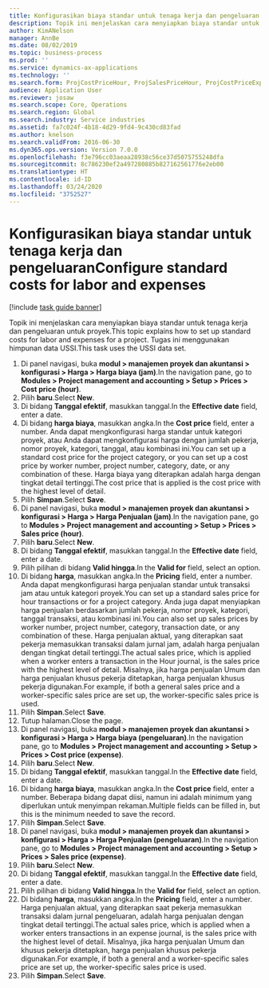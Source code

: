 ```yaml
---
title: Konfigurasikan biaya standar untuk tenaga kerja dan pengeluaran
description: Topik ini menjelaskan cara menyiapkan biaya standar untuk tenaga kerja dan pengeluaran untuk proyek.
author: KimANelson
manager: AnnBe
ms.date: 08/02/2019
ms.topic: business-process
ms.prod: ''
ms.service: dynamics-ax-applications
ms.technology: ''
ms.search.form: ProjCostPriceHour, ProjSalesPriceHour, ProjCostPriceExpense, ProjSalesPriceCost
audience: Application User
ms.reviewer: josaw
ms.search.scope: Core, Operations
ms.search.region: Global
ms.search.industry: Service industries
ms.assetid: fa7c024f-4b18-4d29-9fd4-9c430cd83fad
ms.author: knelson
ms.search.validFrom: 2016-06-30
ms.dyn365.ops.version: Version 7.0.0
ms.openlocfilehash: f3e796cc03aeaa28938c56ce37d5075755248dfa
ms.sourcegitcommit: 8c786230ef2a497280885b827162561776e2eb00
ms.translationtype: HT
ms.contentlocale: id-ID
ms.lasthandoff: 03/24/2020
ms.locfileid: "3752527"
---
```

# <a name="configure-standard-costs-for-labor-and-expenses"></a><span data-ttu-id="7d8ab-103">Konfigurasikan biaya standar untuk tenaga kerja dan pengeluaran</span><span class="sxs-lookup"><span data-stu-id="7d8ab-103">Configure standard costs for labor and expenses</span></span>

[!include [task guide banner](../../includes/task-guide-banner.md)]

<span data-ttu-id="7d8ab-104">Topik ini menjelaskan cara menyiapkan biaya standar untuk tenaga kerja dan pengeluaran untuk proyek.</span><span class="sxs-lookup"><span data-stu-id="7d8ab-104">This topic explains how to set up standard costs for labor and expenses for a project.</span></span> <span data-ttu-id="7d8ab-105">Tugas ini menggunakan himpunan data USSI.</span><span class="sxs-lookup"><span data-stu-id="7d8ab-105">This task uses the USSI data set.</span></span>

1. <span data-ttu-id="7d8ab-106">Di panel navigasi, buka **modul > manajemen proyek dan akuntansi > konfigurasi > Harga > Harga biaya (jam)**.</span><span class="sxs-lookup"><span data-stu-id="7d8ab-106">In the navigation pane, go to **Modules > Project management and accounting > Setup > Prices > Cost price (hour)**.</span></span>
2. <span data-ttu-id="7d8ab-107">Pilih **baru**.</span><span class="sxs-lookup"><span data-stu-id="7d8ab-107">Select **New**.</span></span>
3. <span data-ttu-id="7d8ab-108">Di bidang **Tanggal efektif**, masukkan tanggal.</span><span class="sxs-lookup"><span data-stu-id="7d8ab-108">In the **Effective date** field, enter a date.</span></span>
4. <span data-ttu-id="7d8ab-109">Di bidang **harga biaya**, masukkan angka.</span><span class="sxs-lookup"><span data-stu-id="7d8ab-109">In the **Cost price** field, enter a number.</span></span> <span data-ttu-id="7d8ab-110">Anda dapat mengkonfigurasi harga standar untuk kategori proyek, atau Anda dapat mengkonfigurasi harga dengan jumlah pekerja, nomor proyek, kategori, tanggal, atau kombinasi ini.</span><span class="sxs-lookup"><span data-stu-id="7d8ab-110">You can set up a standard cost price for the project category, or you can set up a cost price by worker number, project number, category, date, or any combination of these.</span></span> <span data-ttu-id="7d8ab-111">Harga biaya yang diterapkan adalah harga dengan tingkat detail tertinggi.</span><span class="sxs-lookup"><span data-stu-id="7d8ab-111">The cost price that is applied is the cost price with the highest level of detail.</span></span>  
5. <span data-ttu-id="7d8ab-112">Pilih **Simpan**.</span><span class="sxs-lookup"><span data-stu-id="7d8ab-112">Select **Save**.</span></span>
6. <span data-ttu-id="7d8ab-113">Di panel navigasi, buka **modul > manajemen proyek dan akuntansi > konfigurasi > Harga > Harga Penjualan (jam)**.</span><span class="sxs-lookup"><span data-stu-id="7d8ab-113">In the navigation pane, go to **Modules > Project management and accounting > Setup > Prices > Sales price (hour)**.</span></span>
7. <span data-ttu-id="7d8ab-114">Pilih **baru**.</span><span class="sxs-lookup"><span data-stu-id="7d8ab-114">Select **New**.</span></span>
8. <span data-ttu-id="7d8ab-115">Di bidang **Tanggal efektif**, masukkan tanggal.</span><span class="sxs-lookup"><span data-stu-id="7d8ab-115">In the **Effective date** field, enter a date.</span></span>
9. <span data-ttu-id="7d8ab-116">Pilih pilihan di bidang **Valid hingga**.</span><span class="sxs-lookup"><span data-stu-id="7d8ab-116">In the **Valid for** field, select an option.</span></span>
10. <span data-ttu-id="7d8ab-117">Di bidang **harga**, masukkan angka.</span><span class="sxs-lookup"><span data-stu-id="7d8ab-117">In the **Pricing** field, enter a number.</span></span> <span data-ttu-id="7d8ab-118">Anda dapat mengkonfigurasi harga penjualan standar untuk transaksi jam atau untuk kategori proyek.</span><span class="sxs-lookup"><span data-stu-id="7d8ab-118">You can set up a standard sales price for hour transactions or for a project category.</span></span> <span data-ttu-id="7d8ab-119">Anda juga dapat menyiapkan harga penjualan berdasarkan jumlah pekerja, nomor proyek, kategori, tanggal transaksi, atau kombinasi ini.</span><span class="sxs-lookup"><span data-stu-id="7d8ab-119">You can also set up sales prices by worker number, project number, category, transaction date, or any combination of these.</span></span> <span data-ttu-id="7d8ab-120">Harga penjualan aktual, yang diterapkan saat pekerja memasukkan transaksi dalam jurnal jam, adalah harga penjualan dengan tingkat detail tertinggi.</span><span class="sxs-lookup"><span data-stu-id="7d8ab-120">The actual sales price, which is applied when a worker enters a transaction in the Hour journal, is the sales price with the highest level of detail.</span></span> <span data-ttu-id="7d8ab-121">Misalnya, jika harga penjualan Umum dan harga penjualan khusus pekerja ditetapkan, harga penjualan khusus pekerja digunakan.</span><span class="sxs-lookup"><span data-stu-id="7d8ab-121">For example, if both a general sales price and a worker-specific sales price are set up, the worker-specific sales price is used.</span></span>  
11. <span data-ttu-id="7d8ab-122">Pilih **Simpan**.</span><span class="sxs-lookup"><span data-stu-id="7d8ab-122">Select **Save**.</span></span>
12. <span data-ttu-id="7d8ab-123">Tutup halaman.</span><span class="sxs-lookup"><span data-stu-id="7d8ab-123">Close the page.</span></span>
13. <span data-ttu-id="7d8ab-124">Di panel navigasi, buka **modul > manajemen proyek dan akuntansi > konfigurasi > Harga > Harga biaya (pengeluaran)**.</span><span class="sxs-lookup"><span data-stu-id="7d8ab-124">In the navigation pane, go to **Modules > Project management and accounting > Setup > Prices > Cost price (expense)**.</span></span>
14. <span data-ttu-id="7d8ab-125">Pilih **baru**.</span><span class="sxs-lookup"><span data-stu-id="7d8ab-125">Select **New**.</span></span>
15. <span data-ttu-id="7d8ab-126">Di bidang **Tanggal efektif**, masukkan tanggal.</span><span class="sxs-lookup"><span data-stu-id="7d8ab-126">In the **Effective date** field, enter a date.</span></span>
16. <span data-ttu-id="7d8ab-127">Di bidang **harga biaya**, masukkan angka.</span><span class="sxs-lookup"><span data-stu-id="7d8ab-127">In the **Cost price** field, enter a number.</span></span> <span data-ttu-id="7d8ab-128">Beberapa bidang dapat diisi, namun ini adalah minimum yang diperlukan untuk menyimpan rekaman.</span><span class="sxs-lookup"><span data-stu-id="7d8ab-128">Multiple fields can be filled in, but this is the minimum needed to save the record.</span></span>  
17. <span data-ttu-id="7d8ab-129">Pilih **Simpan**.</span><span class="sxs-lookup"><span data-stu-id="7d8ab-129">Select **Save**.</span></span>
18. <span data-ttu-id="7d8ab-130">Di panel navigasi, buka **modul > manajemen proyek dan akuntansi > konfigurasi > Harga > Harga Penjualan (pengeluaran)**.</span><span class="sxs-lookup"><span data-stu-id="7d8ab-130">In the navigation pane, go to **Modules > Project management and accounting > Setup > Prices > Sales price (expense)**.</span></span>
19. <span data-ttu-id="7d8ab-131">Pilih **baru**.</span><span class="sxs-lookup"><span data-stu-id="7d8ab-131">Select **New**.</span></span>
20. <span data-ttu-id="7d8ab-132">Di bidang **Tanggal efektif**, masukkan tanggal.</span><span class="sxs-lookup"><span data-stu-id="7d8ab-132">In the **Effective date** field, enter a date.</span></span>
21. <span data-ttu-id="7d8ab-133">Pilih pilihan di bidang **Valid hingga**.</span><span class="sxs-lookup"><span data-stu-id="7d8ab-133">In the **Valid for** field, select an option.</span></span>
22. <span data-ttu-id="7d8ab-134">Di bidang **harga**, masukkan angka.</span><span class="sxs-lookup"><span data-stu-id="7d8ab-134">In the **Pricing** field, enter a number.</span></span> <span data-ttu-id="7d8ab-135">Harga penjualan aktual, yang diterapkan saat pekerja memasukkan transaksi dalam jurnal pengeluaran, adalah harga penjualan dengan tingkat detail tertinggi.</span><span class="sxs-lookup"><span data-stu-id="7d8ab-135">The actual sales price, which is applied when a worker enters transactions in an expense journal, is the sales price with the highest level of detail.</span></span> <span data-ttu-id="7d8ab-136">Misalnya, jika harga penjualan Umum dan khusus pekerja ditetapkan, harga penjualan khusus pekerja digunakan.</span><span class="sxs-lookup"><span data-stu-id="7d8ab-136">For example, if both a general and a worker-specific sales price are set up, the worker-specific sales price is used.</span></span>  
23. <span data-ttu-id="7d8ab-137">Pilih **Simpan**.</span><span class="sxs-lookup"><span data-stu-id="7d8ab-137">Select **Save**.</span></span>

